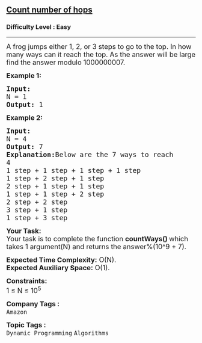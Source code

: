 <h2><a href="https://practice.geeksforgeeks.org/problems/count-number-of-hops-1587115620/1">Count number of hops</a></h2><h3>Difficulty Level : Easy</h3><hr><div class="problems_problem_content__Xm_eO"><p><span style="font-size:18px">A frog jumps either 1, 2, or 3 steps to go to the top. In how many ways can it reach the top. As the answer will be large find the answer modulo 1000000007.</span></p>

<p><span style="font-size:18px"><strong>Example 1:</strong></span></p>

<pre><span style="font-size:18px"><strong>Input:
</strong>N = 1
<strong>Output: </strong>1</span>
</pre>

<p><span style="font-size:18px"><strong>Example 2:</strong></span></p>

<pre><span style="font-size:18px"><strong>Input:
</strong>N = 4
<strong>Output: </strong>7<strong>
Explanation:</strong>Below are the 7 ways to reach
4
1 step + 1 step + 1 step + 1 step
1 step + 2 step + 1 step
2 step + 1 step + 1 step
1 step + 1 step + 2 step
2 step + 2 step
3 step + 1 step
1 step + 3 step</span></pre>

<p><span style="font-size:18px"><strong>Your Task:</strong><br>
Your task is to complete the function <strong>countWays()&nbsp;</strong>which takes 1 argument(N) and returns the answer%(10^9 + 7).</span></p>

<p><span style="font-size:18px"><strong>Expected Time Complexity:</strong>&nbsp;O(N).<br>
<strong>Expected Auxiliary Space:</strong>&nbsp;O(1).</span></p>

<p><span style="font-size:18px"><strong>Constraints:</strong><br>
1 ≤ N ≤ 10<sup>5</sup></span></p>
</div><p><span style=font-size:18px><strong>Company Tags : </strong><br><code>Amazon</code>&nbsp;<br><p><span style=font-size:18px><strong>Topic Tags : </strong><br><code>Dynamic Programming</code>&nbsp;<code>Algorithms</code>&nbsp;